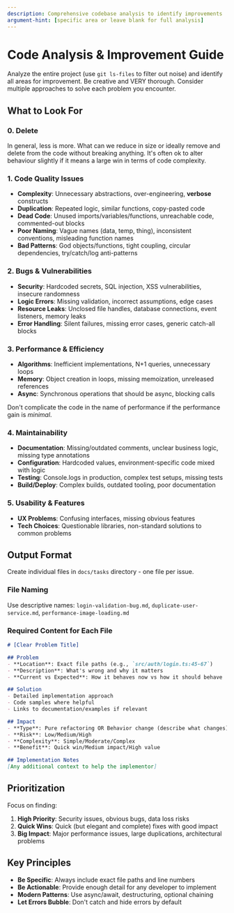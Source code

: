 ```yaml
---
description: Comprehensive codebase analysis to identify improvements
argument-hint: [specific area or leave blank for full analysis]
---
```


# Code Analysis & Improvement Guide

Analyze the entire project (use `git ls-files` to filter out noise) and identify all areas for improvement. Be creative and VERY thorough. Consider multiple approaches to solve each problem you encounter.

## What to Look For

### 0. Delete
In general, less is more.  What can we reduce in size or ideally remove and delete from the code without breaking anything. It's often ok to alter behaviour slightly if it means a large win in terms of code complexity.

### 1. Code Quality Issues
- **Complexity**: Unnecessary abstractions, over-engineering, **verbose** constructs
- **Duplication**: Repeated logic, similar functions, copy-pasted code
- **Dead Code**: Unused imports/variables/functions, unreachable code, commented-out blocks
- **Poor Naming**: Vague names (data, temp, thing), inconsistent conventions, misleading function names
- **Bad Patterns**: God objects/functions, tight coupling, circular dependencies, try/catch/log anti-patterns

### 2. Bugs & Vulnerabilities
- **Security**: Hardcoded secrets, SQL injection, XSS vulnerabilities, insecure randomness
- **Logic Errors**: Missing validation, incorrect assumptions, edge cases
- **Resource Leaks**: Unclosed file handles, database connections, event listeners, memory leaks
- **Error Handling**: Silent failures, missing error cases, generic catch-all blocks

### 3. Performance & Efficiency
- **Algorithms**: Inefficient implementations, N+1 queries, unnecessary loops
- **Memory**: Object creation in loops, missing memoization, unreleased references
- **Async**: Synchronous operations that should be async, blocking calls

Don't complicate the code in the name of performance if the performance gain is _minimal_.

### 4. Maintainability
- **Documentation**: Missing/outdated comments, unclear business logic, missing type annotations
- **Configuration**: Hardcoded values, environment-specific code mixed with logic
- **Testing**: Console.logs in production, complex test setups, missing tests
- **Build/Deploy**: Complex builds, outdated tooling, poor documentation

### 5. Usability & Features
- **UX Problems**: Confusing interfaces, missing obvious features
- **Tech Choices**: Questionable libraries, non-standard solutions to common problems

## Output Format

Create individual files in `docs/tasks` directory - one file per issue.

### File Naming
Use descriptive names: `login-validation-bug.md`, `duplicate-user-service.md`, `performance-image-loading.md`

### Required Content for Each File

```markdown
# [Clear Problem Title]

## Problem
- **Location**: Exact file paths (e.g., `src/auth/login.ts:45-67`)
- **Description**: What's wrong and why it matters
- **Current vs Expected**: How it behaves now vs how it should behave

## Solution
- Detailed implementation approach
- Code samples where helpful
- Links to documentation/examples if relevant

## Impact
- **Type**: Pure refactoring OR Behavior change (describe what changes)
- **Risk**: Low/Medium/High
- **Complexity**: Simple/Moderate/Complex  
- **Benefit**: Quick win/Medium impact/High value

## Implementation Notes
[Any additional context to help the implementor]
```

## Prioritization

Focus on finding:
1. **High Priority**: Security issues, obvious bugs, data loss risks
2. **Quick Wins**: Quick (but elegant and complete) fixes with good impact
3. **Big Impact**: Major performance issues, large duplications, architectural problems

## Key Principles

- **Be Specific**: Always include exact file paths and line numbers
- **Be Actionable**: Provide enough detail for any developer to implement
- **Modern Patterns**: Use async/await, destructuring, optional chaining
- **Let Errors Bubble**: Don't catch and hide errors by default